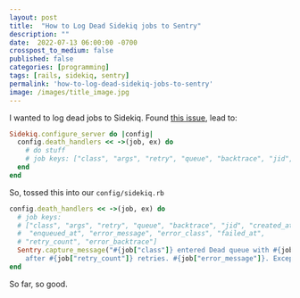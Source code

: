 ```yaml
---
layout: post
title:  "How to Log Dead Sidekiq jobs to Sentry"
description: ""
date:  2022-07-13 06:00:00 -0700
crosspost_to_medium: false
published: false
categories: [programming]
tags: [rails, sidekiq, sentry]
permalink: 'how-to-log-dead-sidekiq-jobs-to-sentry'
image: /images/title_image.jpg
---
```


I wanted to log dead jobs to Sidekiq. Found [this issue](https://github.com/mperham/sidekiq/issues/3531), lead to:

```ruby
Sidekiq.configure_server do |config|
  config.death_handlers << ->(job, ex) do
    # do stuff
    # job keys: ["class", "args", "retry", "queue", "backtrace", "jid", "created_at", "enqueued_at", "error_message", "error_class", "failed_at", "retry_count", "error_backtrace"]
  end
end
```

So, tossed this into our `config/sidekiq.rb`

```ruby
config.death_handlers << ->(job, ex) do
  # job keys:
  # ["class", "args", "retry", "queue", "backtrace", "jid", "created_at",
  #  "enqueued_at", "error_message", "error_class", "failed_at",
  # "retry_count", "error_backtrace"]
  Sentry.capture_message("#{job["class"]} entered Dead queue with #{job["args"]}
    after #{job["retry_count"]} retries. #{job["error_message"]}. Exception: #{ex}")
end
```

So far, so good.
